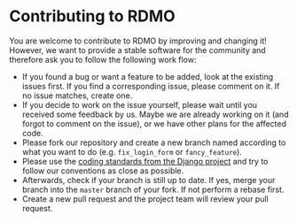 Contributing to RDMO
====================

You are welcome to contribute to RDMO by improving and changing it! However, we want to provide a stable software for the community and therefore ask you to follow the following work flow:

* If you found a bug or want a feature to be added, look at the existing issues first. If you find a corresponding issue, please comment on it. If no issue matches, create one.
* If you decide to work on the issue yourself, please wait until you received some feedback by us. Maybe we are already working on it (and forgot to comment on the issue), or we have other plans for the affected code.
* Please fork our repository and create a new branch named according to what you want to do (e.g. `fix_login_form` or `fancy_feature`).
* Please use the [coding standards from the Django project](https://docs.djangoproject.com/en/dev/internals/contributing/writing-code/coding-style/) and try to follow our conventions as close as possible.
* Afterwards, check if your branch is still up to date. If yes, merge your branch into the `master` branch of your fork. If not perform a rebase first.
* Create a new pull request and the project team will review your pull request.

